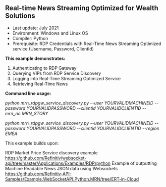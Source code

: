 ## Real-time News Streaming Optimized for Wealth Solutions

* Last update: July 2021
* Environment: Windows and Linux OS
* Compiler: Python
* Prerequisite: RDP Credentials with Real-Time News Streaming Optimized service (Username, Password, ClientId)

**This example demonstrates:**
1)	Authenticating to RDP Gateway
2)	Querying VIPs from RDP Service Discovery
3)	Logging into Real-Time Streaming Optimized Service
4)	Retrieving Real-Time News


**Command line usage:**

*python mrn_rdpgw_service_discovery.py --user YOURVALIDMACHINEID --password YOURVALIDPASSWORD --clientid YOURVALIDCLIENTID --mrn_ric MRN_STORY*

*python mrn_rdpgw_service_discovery.py --user YOURVALIDMACHINEID --password YOURVALIDPASSWORD --clientid YOURVALIDCLIENTID --region EMEA*


This example builds upon:

RDP Market Price Service discovery example
https://github.com/Refinitiv/websocket-api/tree/master/Applications/Examples/RDP/python
Example of outputting Machine Readable News JSON data using Websockets 
https://github.com/Refinitiv-API-Samples/Example.WebSocketAPI.Python.MRN/tree/ERT-in-Cloud


